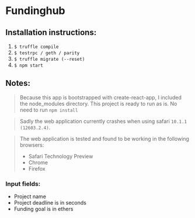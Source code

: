 # Fundinghub 

## Installation instructions:
1. `$ truffle compile`
2. `$ testrpc / geth / parity`
3. `$ truffle migrate (--reset)`
4. `$ npm start`

## Notes:

> Because this app is bootstrapped with create-react-app, I included the node_modules directory. This project is ready to run as is.
> No need to run `npm install`

> Sadly the web application currently crashes when using safari `10.1.1 (12603.2.4)`.

> The web application is tested and found to be working in the following browsers:
> - Safari Technology Preview
> - Chrome
> - Firefox

### Input fields:

- Project name
- Project deadline is in seconds
- Funding goal is in ethers